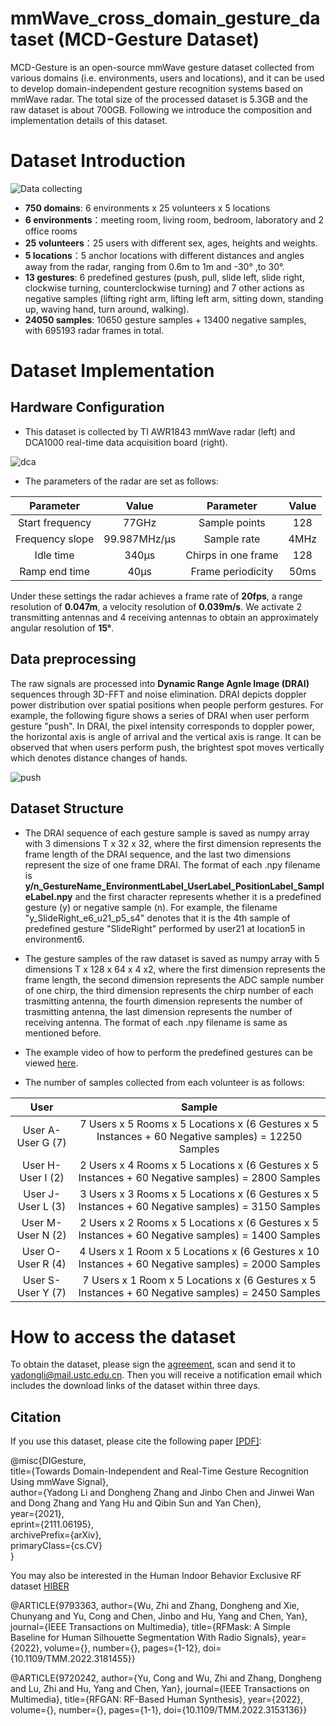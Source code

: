 # mmWave_cross_domain_gesture_dataset (MCD-Gesture Dataset)
MCD-Gesture is an open-source mmWave gesture dataset collected from various domains (i.e. environments, users and locations), and it can be used to develop domain-independent gesture recognition systems based on mmWave radar. The total size of the processed dataset is 5.3GB and the raw dataset is about 700GB. Following we introduce the composition and implementation details of this dataset. 
# Dataset Introduction
![Data collecting](https://github.com/DI-HGR/mmWave_cross_domain_gesture_dataset/blob/f1116dc135d9783a0f1a806ae63b8e577bc41a09/env.png)
- **750 domains**: 6 environments x 25 volunteers x 5 locations
- **6 environments**：meeting room, living room, bedroom, laboratory and 2 office rooms
- **25 volunteers**：25 users with different sex, ages, heights and weights.
- **5 locations**：5 anchor locations with different distances and angles away from the radar, ranging from 0.6m to 1m and -30° ,to 30°.
- **13 gestures**: 6 predefined gestures (push, pull, slide left, slide right, clockwise turning, counterclockwise turning) and 7 other actions as negative samples (lifting right arm, lifting left arm, sitting down, standing up, waving hand, turn around, walking).
- **24050 samples**: 10650 gesture samples + 13400 negative samples, with 695193 radar frames in total.

# Dataset Implementation
## Hardware Configuration
- This dataset is collected by TI AWR1843 mmWave radar (left) and DCA1000 real-time data acquisition board (right).

![dca](https://github.com/DI-HGR/mmWave_cross_domain_gesture_dataset/blob/7eea4fdf0b61f3463a1812acf46e9c2c5cf7c994/awr1843dca1000.png)

- The parameters of the radar are set as follows:

Parameter|Value|Parameter|Value
:--:|:--:|:--:|:--:
Start frequency|77GHz|Sample points |128
Frequency slope|99.987MHz/µs|Sample rate |4MHz
Idle time |340µs|Chirps in one frame |128
Ramp end time |40µs|Frame periodicity |50ms


Under these settings the radar achieves a frame rate of **20fps**, a range resolution of **0.047m**, a velocity resolution of **0.039m/s**. We activate 2 transmitting antennas and 4 receiving antennas to obtain an approximately angular resolution of **15°**.

## Data preprocessing
The raw signals are processed into **Dynamic Range Agnle Image (DRAI)** sequences through 3D-FFT and noise elimination. DRAI depicts doppler power distribution over spatial positions when people perform gestures. For example, the following figure shows a series of DRAI when user perform gesture "push". In DRAI, the pixel intensity corresponds to doppler power, the horizontal axis is angle of arrival and the vertical axis is range. It can be observed that when users perform push, the brightest spot moves vertically which denotes distance changes of hands.

![push](https://github.com/DI-HGR/mmWave_cross_domain_gesture_dataset/blob/89f8dedbbcbbabd2eb627e8d10712dab9f5016d2/push.png)
## Dataset Structure
- The DRAI sequence of each gesture sample is saved as numpy array with 3 dimensions T x 32 x 32, where the first dimension represents the frame length of the DRAI sequence, and the last two dimensions represent the size of one frame DRAI.  The format of each .npy filename is **y/n_GestureName_EnvironmentLabel_UserLabel_PositionLabel_SampleLabel.npy** and the first character represents whether it is a predefined gesture (y) or negative sample (n). For example, the filename "y_SlideRight_e6_u21_p5_s4" denotes that it is the 4th sample of predefined gesture "SlideRight" performed by user21 at location5 in environment6.
- The gesture samples of the raw dataset is saved as numpy array with 5 dimensions T x 128 x 64 x 4 x2, where the first dimension represents the frame length, the second dimension represents the ADC sample number of one chirp, the third dimension represents the chirp number of each trasmitting antenna, the fourth dimension represents the number of trasmitting antenna, the last dimension represents the number of receiving antenna. The format of each .npy filename is same as mentioned before.
- The example video of how to perform the predefined gestures can be viewed [here](https://github.com/DI-HGR/cross_domain_gesture_dataset/blob/df3663a87b71f58edaf694b033793218bb766ac1/gesture_sample.MP4).

- The number of samples collected from each volunteer is as follows:

User|Sample
:--:|:--:
User A-User G (7) | 7 Users x 5 Rooms x  5 Locations x (6 Gestures  x 5 Instances + 60 Negative samples) = 12250 Samples
User H-User I (2) | 2 Users x 4 Rooms x  5 Locations x (6 Gestures x 5 Instances + 60 Negative samples) = 2800 Samples
User J-User L (3) | 3 Users x 3 Rooms x 5 Locations x  (6 Gestures x 5 Instances + 60 Negative samples) = 3150 Samples
User M-User N (2) | 2 Users x 2 Rooms x 5 Locations x (6 Gestures x 5 Instances + 60 Negative samples) = 1400 Samples
User O-User R (4) | 4 Users x 1 Room x 5 Locations x (6 Gestures  x 10 Instances + 60 Negative samples) = 2000 Samples
User S-User Y (7) | 7 Users x 1 Room x 5 Locations x (6 Gestures x 5 Instances + 60 Negative samples) = 2450 Samples

# How to access the dataset
To obtain the dataset, please sign the [agreement](https://github.com/DI-HGR/cross_domain_gesture_dataset/blob/77d6981a780c95c87b22b41cfa485be37b5c9a59/dataset_agreement.pdf), scan and send it to yadongli@mail.ustc.edu.cn. Then you will receive a notification email which includes the download links of the dataset within three days.

## Citation
If you use this dataset, please cite the following paper [[PDF]](https://arxiv.org/pdf/2111.06195.pdf):

@misc{DIGesture,  
      title={Towards Domain-Independent and Real-Time Gesture Recognition Using mmWave Signal},   
      author={Yadong Li and Dongheng Zhang and Jinbo Chen and Jinwei Wan and Dong Zhang and Yang Hu and Qibin Sun and Yan Chen},  
      year={2021},  
      eprint={2111.06195},  
      archivePrefix={arXiv},  
      primaryClass={cs.CV}  
}

You may also be interested in the Human Indoor Behavior Exclusive RF dataset [HIBER](https://github.com/wuzhiwyyx/HIBER/tree/master)

@ARTICLE{9793363,
  author={Wu, Zhi and Zhang, Dongheng and Xie, Chunyang and Yu, Cong and Chen, Jinbo and Hu, Yang and Chen, Yan},
  journal={IEEE Transactions on Multimedia}, 
  title={RFMask: A Simple Baseline for Human Silhouette Segmentation With Radio Signals}, 
  year={2022},
  volume={},
  number={},
  pages={1-12},
  doi={10.1109/TMM.2022.3181455}}

@ARTICLE{9720242,
  author={Yu, Cong and Wu, Zhi and Zhang, Dongheng and Lu, Zhi and Hu, Yang and Chen, Yan},
  journal={IEEE Transactions on Multimedia}, 
  title={RFGAN: RF-Based Human Synthesis}, 
  year={2022},
  volume={},
  number={},
  pages={1-1},
  doi={10.1109/TMM.2022.3153136}}


